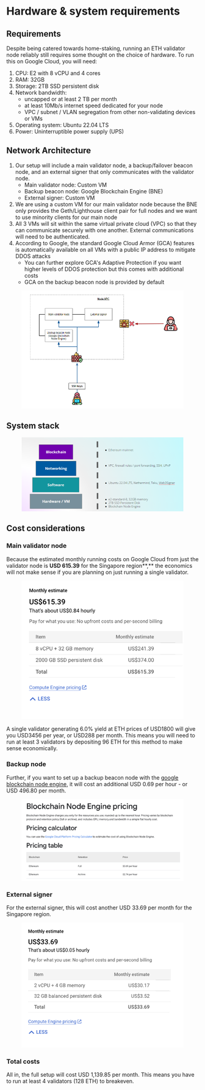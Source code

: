 # Hardware & system requirements

## Requirements

Despite being catered towards home-staking, running an ETH validator node reliably still requires some thought on the choice of hardware. To run this on Google Cloud, you will need:

1. CPU: E2 with 8 vCPU and 4 cores&#x20;
2. RAM: 32GB&#x20;
3. Storage: 2TB SSD persistent disk
4. Network bandwidth:&#x20;
   * uncapped or at least 2 TB per month&#x20;
   * at least 10Mb/s internet speed dedicated for your node
   * VPC / subnet / VLAN segregation from other non-validating devices or VMs
5. Operating system: Ubuntu 22.04 LTS
6. Power: Uninterruptible power supply (UPS)

## Network Architecture

1. Our setup will include a main validator node, a backup/failover beacon node, and an external signer that only communicates with the validator node.
   * Main validator node: Custom VM
   * Backup beacon node: Google Blockchain Engine (BNE)
   * External signer: Custom VM
2. We are using a custom VM for our main validator node because the BNE only provides the Geth/Lighthouse client pair for full nodes and we want to use minority clients for our main node
3. All 3 VMs will sit within the same virtual private cloud (VPC) so that they can communicate securely with one another. External communications will need to be authenticated.
4. According to Google, the standard Google Cloud Armor (GCA) features is automatically available on all VMs with a public IP address to mitigate DDOS attacks
   * You can further explore GCA's Adaptive Protection if you want higher levels of DDOS protection but this comes with additional costs
   * GCA on the backup beacon node is provided by default

<figure><img src="../.gitbook/assets/image (26).png" alt=""><figcaption></figcaption></figure>

## System stack

<figure><img src="../.gitbook/assets/image (30).png" alt=""><figcaption></figcaption></figure>

## Cost considerations

### Main validator node

Because the estimated monthly running costs on Google Cloud from just the validator node is   **USD 615.39** for the Singapore region**,** the economics will not make sense if you are planning on just running a single validator.&#x20;

<figure><img src="../.gitbook/assets/Screenshot 2023-08-16 at 5.55.10 PM.png" alt=""><figcaption></figcaption></figure>

A single validator generating 6.0% yield at ETH prices of USD1800 will give you USD3456 per year, or USD288 per month. This means you will need to run at least 3 validators by depositing 96 ETH for this method to make sense economically.

### Backup node

Further, if you want to set up a backup beacon node with the [google blockchain node engine](https://cloud.google.com/blockchain-node-engine/pricing), it will cost an additional USD 0.69 per hour - or USD 496.80 per month.

<figure><img src="../.gitbook/assets/Screenshot 2023-08-17 at 2.51.05 PM.png" alt=""><figcaption></figcaption></figure>

### External signer

For the external signer, this will cost another USD 33.69 per month for the Singapore region.

<figure><img src="../.gitbook/assets/Screenshot 2023-08-17 at 3.35.26 PM.png" alt=""><figcaption></figcaption></figure>

### Total costs

All in, the full setup will cost USD 1,139.85 per month. This means you have to run at least 4 validators (128 ETH) to breakeven.
